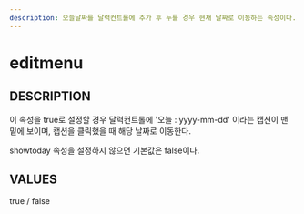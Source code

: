 ```yaml
---
description: 오늘날짜를 달력컨트롤에 추가 후 누를 경우 현재 날짜로 이동하는 속성이다.
---
```


# editmenu

## DESCRIPTION

이 속성을 true로 설정할 경우 달력컨트롤에 '오늘 : yyyy-mm-dd' 이라는 캡션이 맨 밑에 보이며, 캡션을 클릭했을 때 해당 날짜로 이동한다.
 
showtoday 속성을 설정하지 않으면 기본값은 false이다.
   
## VALUES

true / false
